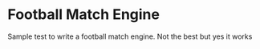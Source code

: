 # Football Match Engine

Sample test to write a football match engine. Not the best but yes it works
